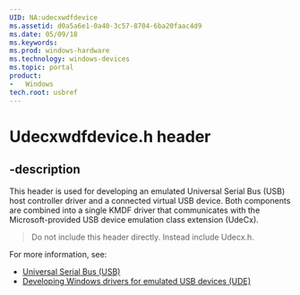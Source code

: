 ```yaml
---
UID: NA:udecxwdfdevice
ms.assetid: d0a5a6e1-0a40-3c57-8704-6ba20faac4d9
ms.date: 05/09/18
ms.keywords: 
ms.prod: windows-hardware
ms.technology: windows-devices
ms.topic: portal
product:
-	Windows
tech.root: usbref
---
```


# Udecxwdfdevice.h header


## -description


This header is used for developing an emulated Universal Serial Bus (USB) host controller driver and a connected virtual USB device. Both components are combined into a single KMDF driver that communicates with the Microsoft-provided USB device emulation class extension (UdeCx).

> Do not include this header directly. Instead include Udecx.h.

For more information, see:

- [Universal Serial Bus (USB)](../_usbref/index.md)
- [Developing Windows drivers for emulated USB devices (UDE)](https://docs.microsoft.com/windows-hardware/drivers/usbcon/developing-windows-drivers-for-emulated-usb-host-controllers-and-devices)
